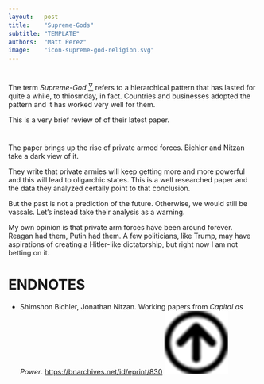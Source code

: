 ```yaml
---
layout:   post
title:    "Supreme-Gods"
subtitle: "TEMPLATE"
authors:  "Matt Perez"
image:    "icon-supreme-god-religion.svg"
---
```


<div style='display:none; '>
 Supreme-God religions is the worst thing that could have happened.
</div>

<h1></h1>
 <p>The term <em>Supreme-God</em> <a href='#en01'><sup id='bm01'>&hairsp;&nabla;&hairsp;</sup></a> refers to a hierarchical pattern that has lasted for quite a while, to thiosmday, in fact. Countries and businesses adopted the pattern and it has worked very well for them.</p>
 <p>This is a very brief review of of their latest paper.</p>

<h1></h1>
 <p>The paper brings up the rise of private armed forces. Bichler and  Nitzan take a dark view of it.</p>
 <p>They write that private armies will keep getting more and more powerful and this will lead to oligarchic states. This is a well researched paper and the data they analyzed certaily point to that conclusion.</p>
 <p>But the past is not a prediction of the future. Otherwise, we would still be vassals. Let&rsquo;s instead take their analysis as a warning.</p>
 <p>My own opinion is that private arm forces have been around forever. Reagan had them, Putin had them. A few politicians, like Trump, may have aspirations of creating a Hitler-like dictatorship, but right now I am not betting on it.</p>

<h1 class="_section">ENDNOTES</h1>
 <ul>
  <li id="en01">
   <p class="_list-item">
    Shimshon Bichler, Jonathan Nitzan.
    Working papers from <em>Capital as Power</em>.
    <a href="https://bnarchives.net/id/eprint/830/" target="_blank">https://bnarchives.net/id/eprint/830</a>
    <a class="_uparrow" href="#bm01"><img src="/assets/img/arrow-up-icon.png"></a>
   </p>
  </li>
 </ul>